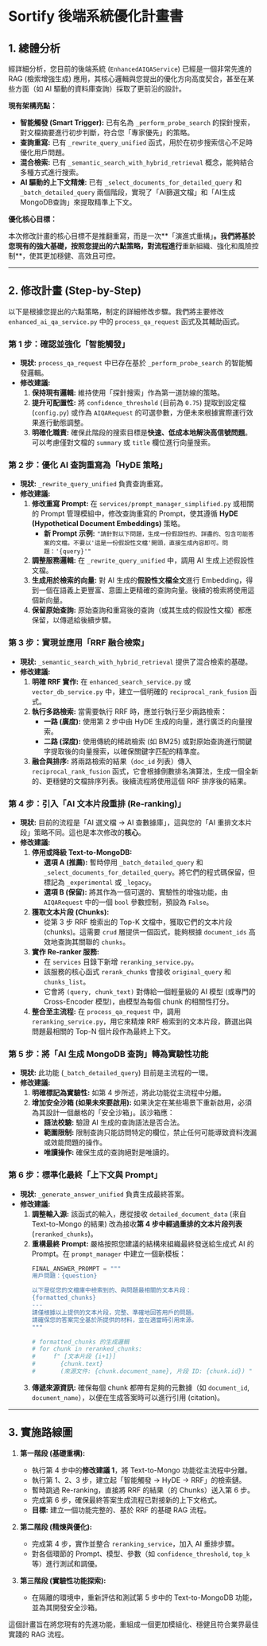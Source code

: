 # Sortify 後端系統優化計畫書

## 1. 總體分析

經詳細分析，您目前的後端系統 (`EnhancedAIQAService`) 已經是一個非常先進的 RAG (檢索增強生成) 應用，其核心邏輯與您提出的優化方向高度契合，甚至在某些方面（如 AI 驅動的資料庫查詢）採取了更前沿的設計。

**現有架構亮點：**

*   **智能觸發 (Smart Trigger):** 已有名為 `_perform_probe_search` 的探針搜索，對文檔摘要進行初步判斷，符合您「專家優先」的策略。
*   **查詢重寫:** 已有 `_rewrite_query_unified` 函式，用於在初步搜索信心不足時優化用戶問題。
*   **混合檢索:** 已有 `_semantic_search_with_hybrid_retrieval` 概念，能夠結合多種方式進行搜索。
*   **AI 驅動的上下文精煉:** 已有 `_select_documents_for_detailed_query` 和 `_batch_detailed_query` 兩個階段，實現了「AI篩選文檔」和「AI生成MongoDB查詢」來提取精準上下文。

**優化核心目標：**

本次修改計畫的核心目標不是推翻重寫，而是一次**「演進式重構」**。我們將基於您現有的強大基礎，按照您提出的六點策略，對流程進行**重新組織、強化和風險控制**，使其更加穩健、高效且可控。

---

## 2. 修改計畫 (Step-by-Step)

以下是根據您提出的六點策略，制定的詳細修改步驟。我們將主要修改 `enhanced_ai_qa_service.py` 中的 `process_qa_request` 函式及其輔助函式。

### **第 1 步：確認並強化「智能觸發」**

*   **現狀:** `process_qa_request` 中已存在基於 `_perform_probe_search` 的智能觸發邏輯。
*   **修改建議:**
    1.  **保持現有邏輯:** 維持使用「探針搜索」作為第一道防線的策略。
    2.  **提升可配置性:** 將 `confidence_threshold` (目前為 `0.75`) 提取到設定檔 (`config.py`) 或作為 `AIQARequest` 的可選參數，方便未來根據實際運行效果進行動態調整。
    3.  **明確化職責:** 確保此階段的搜索目標是**快速、低成本地解決高信號問題**。可以考慮僅對文檔的 `summary` 或 `title` 欄位進行向量搜索。

### **第 2 步：優化 AI 查詢重寫為「HyDE 策略」**

*   **現狀:** `_rewrite_query_unified` 負責查詢重寫。
*   **修改建議:**
    1.  **修改重寫 Prompt:** 在 `services/prompt_manager_simplified.py` 或相關的 Prompt 管理模組中，修改查詢重寫的 Prompt，使其遵循 **HyDE (Hypothetical Document Embeddings)** 策略。
        *   **新 Prompt 示例:** `"請針對以下問題，生成一份假設性的、詳盡的、包含可能答案的文檔。不要以'這是一份假設性文檔'開頭，直接生成內容即可。問題：'{query}'"`
    2.  **調整服務邏輯:** 在 `_rewrite_query_unified` 中，調用 AI 生成上述假設性文檔。
    3.  **生成用於檢索的向量:** 對 AI 生成的**假設性文檔全文**進行 Embedding，得到一個在語義上更豐富、意圖上更精確的查詢向量。後續的檢索將使用這個新向量。
    4.  **保留原始查詢:** 原始查詢和重寫後的查詢（或其生成的假設性文檔）都應保留，以傳遞給後續步驟。

### **第 3 步：實現並應用「RRF 融合檢索」**

*   **現狀:** `_semantic_search_with_hybrid_retrieval` 提供了混合檢索的基礎。
*   **修改建議:**
    1.  **明確 RRF 實作:** 在 `enhanced_search_service.py` 或 `vector_db_service.py` 中，建立一個明確的 `reciprocal_rank_fusion` 函式。
    2.  **執行多路檢索:** 當需要執行 RRF 時，應並行執行至少兩路檢索：
        *   **一路 (廣度):** 使用第 2 步中由 HyDE 生成的向量，進行廣泛的向量搜索。
        *   **二路 (深度):** 使用傳統的稀疏檢索 (如 BM25) 或對原始查詢進行關鍵字提取後的向量搜索，以確保關鍵字匹配的精準度。
    3.  **融合與排序:** 將兩路檢索的結果（`doc_id` 列表）傳入 `reciprocal_rank_fusion` 函式，它會根據倒數排名演算法，生成一個全新的、更穩健的文檔排序列表。後續流程將使用這個 RRF 排序後的結果。

### **第 4 步：引入「AI 文本片段重排 (Re-ranking)」**

*   **現狀:** 目前的流程是「AI 選文檔 -> AI 查數據庫」，這與您的「AI 重排文本片段」策略不同。這也是本次修改的**核心**。
*   **修改建議:**
    1.  **停用或降級 Text-to-MongoDB:**
        *   **選項 A (推薦):** 暫時停用 `_batch_detailed_query` 和 `_select_documents_for_detailed_query`。將它們的程式碼保留，但標記為 `_experimental` 或 `_legacy`。
        *   **選項 B (保留):** 將其作為一個可選的、實驗性的增強功能，由 `AIQARequest` 中的一個 `bool` 參數控制，預設為 `False`。
    2.  **獲取文本片段 (Chunks):**
        *   從第 3 步 RRF 檢索出的 Top-K 文檔中，獲取它們的文本片段 (chunks)。這需要 `crud` 層提供一個函式，能夠根據 `document_ids` 高效地查詢其關聯的 `chunks`。
    3.  **實作 Re-ranker 服務:**
        *   在 `services` 目錄下新增 `reranking_service.py`。
        *   該服務的核心函式 `rerank_chunks` 會接收 `original_query` 和 `chunks_list`。
        *   它會將 `(query, chunk_text)` 對傳給一個輕量級的 AI 模型 (或專門的 Cross-Encoder 模型)，由模型為每個 chunk 的相關性打分。
    4.  **整合至主流程:** 在 `process_qa_request` 中，調用 `reranking_service.py`，用它來精煉 RRF 檢索到的文本片段，篩選出與問題最相關的 Top-N 個片段作為最終上下文。

### **第 5 步：將「AI 生成 MongoDB 查詢」轉為實驗性功能**

*   **現狀:** 此功能 (`_batch_detailed_query`) 目前是主流程的一環。
*   **修改建議:**
    1.  **明確標記為實驗性:** 如第 4 步所述，將此功能從主流程中分離。
    2.  **增加安全沙箱 (如果未來要啟用):** 如果決定在某些場景下重新啟用，必須為其設計一個嚴格的「安全沙箱」。該沙箱應：
        *   **語法校驗:** 驗證 AI 生成的查詢語法是否合法。
        *   **範圍限制:** 限制查詢只能訪問特定的欄位，禁止任何可能導致資料洩漏或效能問題的操作。
        *   **唯讀操作:** 確保生成的查詢絕對是唯讀的。

### **第 6 步：標準化最終「上下文與 Prompt」**

*   **現狀:** `_generate_answer_unified` 負責生成最終答案。
*   **修改建議:**
    1.  **調整輸入源:** 該函式的輸入，應從接收 `detailed_document_data` (來自 Text-to-Mongo 的結果) 改為接收**第 4 步中經過重排的文本片段列表** (`reranked_chunks`)。
    2.  **重構最終 Prompt:** 嚴格按照您建議的結構來組織最終發送給生成式 AI 的 Prompt。在 `prompt_manager` 中建立一個新模板：
        ```python
        FINAL_ANSWER_PROMPT = """
        用戶問題：{question}

        以下是從您的文檔庫中檢索到的、與問題最相關的文本片段：
        {formatted_chunks}
        ---
        請僅根據以上提供的文本片段，完整、準確地回答用戶的問題。
        請確保您的答案完全基於所提供的材料，並在適當時引用來源。
        """

        # formatted_chunks 的生成邏輯
        # for chunk in reranked_chunks:
        #     f" [文本片段 {i+1}]
        #       {chunk.text}
        #       (來源文件: {chunk.document_name}, 片段 ID: {chunk.id}) "
        ```
    3.  **傳遞來源資訊:** 確保每個 chunk 都帶有足夠的元數據（如 `document_id`, `document_name`），以便在生成答案時可以進行引用 (citation)。

---

## 3. 實施路線圖

1.  **第一階段 (基礎重構):**
    *   執行第 4 步中的**修改建議 1**，將 Text-to-Mongo 功能從主流程中分離。
    *   執行第 1、2、3 步，建立起「智能觸發 -> HyDE -> RRF」的檢索鏈。
    *   暫時跳過 Re-ranking，直接將 RRF 的結果（的 Chunks）送入第 6 步。
    *   完成第 6 步，確保最終答案生成流程已對接新的上下文格式。
    *   **目標:** 建立一個功能完整的、基於 RRF 的基礎 RAG 流程。

2.  **第二階段 (精煉與優化):**
    *   完成第 4 步，實作並整合 `reranking_service`，加入 AI 重排步驟。
    *   對各個環節的 Prompt、模型、參數（如 `confidence_threshold`, `top_k` 等）進行測試和調優。

3.  **第三階段 (實驗性功能探索):**
    *   在隔離的環境中，重新評估和測試第 5 步中的 Text-to-MongoDB 功能，並為其開發安全沙箱。

這個計畫旨在將您現有的先進功能，重組成一個更加模組化、穩健且符合業界最佳實踐的 RAG 流程。 